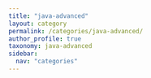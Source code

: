 ```yaml
---
title: "java-advanced"
layout: category
permalink: /categories/java-advanced/
author_profile: true
taxonomy: java-advanced
sidebar:
  nav: "categories"
---
```

